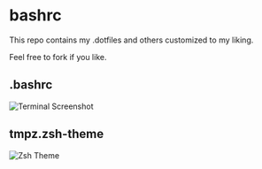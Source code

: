 # bashrc
This repo contains my .dotfiles and others customized to my liking.

Feel free to fork if you like.

## .bashrc
![Terminal Screenshot](http://i.imgur.com/tbRJoQb.png)

## tmpz.zsh-theme
![Zsh Theme](https://i.imgur.com/WiOHkcS.png)


